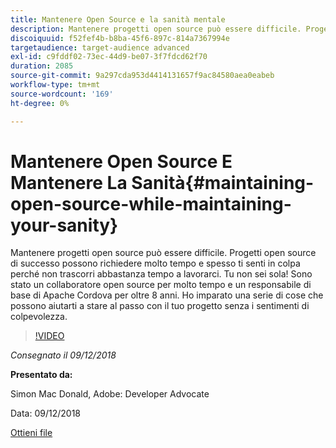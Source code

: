 ```yaml
---
title: Mantenere Open Source e la sanità mentale
description: Mantenere progetti open source può essere difficile. Progetti open source di successo possono richiedere molto tempo e spesso ti senti in colpa perché non trascorri abbastanza tempo a lavorarci. Impara una serie di cose che possono aiutarti a stare al passo con il tuo progetto senza i sentimenti di colpevolezza.
discoiquuid: f52fef4b-b8ba-45f6-897c-814a7367994e
targetaudience: target-audience advanced
exl-id: c9fddf02-73ec-44d9-be07-3f7fdcd62f70
duration: 2085
source-git-commit: 9a297cda953d4414131657f9ac84580aea0eabeb
workflow-type: tm+mt
source-wordcount: '169'
ht-degree: 0%

---
```


# Mantenere Open Source E Mantenere La Sanità{#maintaining-open-source-while-maintaining-your-sanity}

Mantenere progetti open source può essere difficile. Progetti open source di successo possono richiedere molto tempo e spesso ti senti in colpa perché non trascorri abbastanza tempo a lavorarci. Tu non sei sola! Sono stato un collaboratore open source per molto tempo e un responsabile di base di Apache Cordova per oltre 8 anni. Ho imparato una serie di cose che possono aiutarti a stare al passo con il tuo progetto senza i sentimenti di colpevolezza.

>[!VIDEO](https://video.tv.adobe.com/v/23713/?quality=9)

*Consegnato il 09/12/2018*

**Presentato da:**

Simon Mac Donald, Adobe: Developer Advocate

Data: 09/12/2018

[Ottieni file](assets/maintaining-open-source-while-maintaining-your-sanity-gems-091218.pdf)

<!--
[Get back to the Overview](https://helpx.adobe.com/experience-manager/kt/eseminars/gems/aem-index.html)
-->
